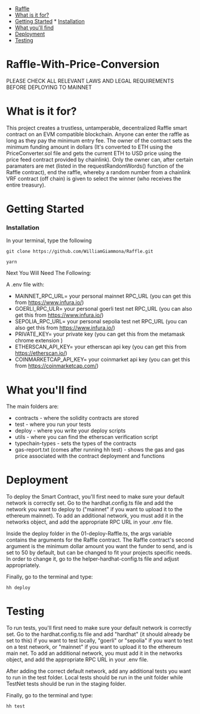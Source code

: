 * [Raffle](#raffle)
* [What is it for?](#what-is-it-for)
* [Getting Started](#getting-started)
      * [Installation](#installation)
* [What you'll find](#what-youll-find)
* [Deployment](#deployment)
* [Testing](#testing)

# Raffle-With-Price-Conversion

PLEASE CHECK ALL RELEVANT LAWS AND LEGAL REQUIREMENTS BEFORE DEPLOYING TO MAINNET

# What is it for?

This project creates a trustless, untamperable, decentralized Raffle smart contract on an EVM compatible blockchain. Anyone can enter the raffle as long as they pay the minimum entry fee. The owner of the contract sets the minimum funding amount in dollars (It's converted to ETH using the PriceConverter.sol file and gets the current ETH to USD price using the price feed contract provided by chainlink). Only the owner can, after certain paramaters are met (listed in the requestRandomWords() function of the Raffle contract), end the raffle, whereby a random number from a chainlink VRF contract (off chain) is given to select the winner (who receives the entire treasury).

# Getting Started

### Installation

In your terminal, type the following

```shell
git clone https://github.com/WilliamGiammona/Raffle.git

yarn
```

Next You Will Need The Following:

A .env file with:

- MAINNET_RPC_URL= your personal mainnet RPC_URL (you can get this from https://www.infura.io/)
- GOERLI_RPC_ULR= your personal goerli test net RPC_URL (you can also get this from https://www.infura.io/)
- SEPOLIA_RPC_URL= your personal sepolia test net RPC_URL (you can also get this from https://www.infura.io/)
- PRIVATE_KEY= your private key (you can get this from the metamask chrome extension )
- ETHERSCAN_API_KEY= your etherscan api key (you can get this from https://etherscan.io/)
- COINMARKETCAP_API_KEY= your coinmarket api key (you can get this from https://coinmarketcap.com/)

# What you'll find

The main folders are:

- contracts - where the solidity contracts are stored
- test - where you run your tests
- deploy - where you write your deploy scripts
- utils - where you can find the etherscan verification script
- typechain-types - sets the types of the contracts
- gas-report.txt (comes after running hh test) - shows the gas and gas price associated with the contract deployment and functions

# Deployment

To deploy the Smart Contract, you'll first need to make sure your default network is correctly set. Go to the hardhat.config.ts file and add the network you want to deploy to ("mainnet" if you want to upload it to the ethereum mainnet). To add an additional network, you must add it in the networks object, and add the appropriate RPC URL in your .env file.

Inside the deploy folder in the 01-deploy-Raffle.ts, the args variable contains the arguments for the Raffle contract. The Raffle contract's second argument is the minimum dollar amount you want the funder to send, and is set to 50 by default, but can be changed to fit your projects specific needs. In order to change it, go to the helper-hardhat-config.ts file and adjust appropriately.

Finally, go to the terminal and type:

```shell
hh deploy
```

# Testing

To run tests, you'll first need to make sure your default network is correctly set. Go to the hardhat.config.ts file and add "hardhat" (it should already be set to this) if you want to test locally, "goerli" or "sepolia" if you want to test on a test network, or "mainnet" if you want to upload it to the ethereum main net. To add an additional network, you must add it in the networks object, and add the appropriate RPC URL in your .env file.

After adding the correct default network, add any additional tests you want to run in the test folder. Local tests should be run in the unit folder while TestNet tests should be run in the staging folder.

Finally, go to the terminal and type:

```shell
hh test
```
